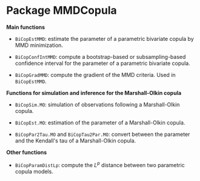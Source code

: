 Package MMDCopula
===================


**Main functions**

* `BiCopEstMMD`: estimate the parameter of a parametric bivariate copula by MMD minimization.

* `BiCopConfIntMMD`: compute a bootstrap-based or subsampling-based confidence interval for the parameter of a parametric bivariate copula.

* `BiCopGradMMD`: compute the gradient of the MMD criteria. Used in `BiCopEstMMD`.

**Functions for simulation and inference for the Marshall-Olkin copula**

* `BiCopSim.MO`: simulation of observations following a Marshall-Olkin copula.

* `BiCopEst.MO`: estimation of the parameter of a Marshall-Olkin copula.

* `BiCopPar2Tau.MO` and `BiCopTau2Par.MO`: convert between the parameter and the Kendall's tau of a Marshall-Olkin copula.

**Other functions**

* `BiCopParamDistLp`: compute the $L^p$ distance between two parametric copula models.

